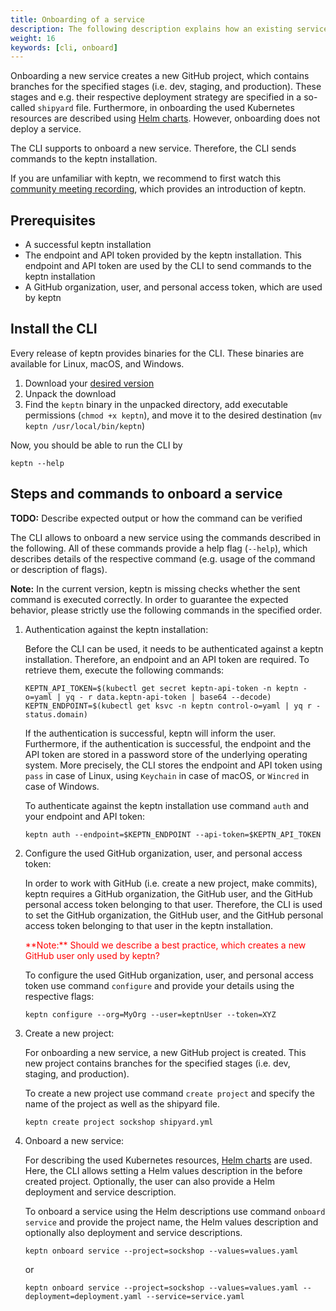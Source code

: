 ```yaml
---
title: Onboarding of a service
description: The following description explains how an existing service can be onboarded using keptn.
weight: 16
keywords: [cli, onboard]
---
```


Onboarding a new service creates a new GitHub project, which contains branches for the specified stages (i.e. dev, staging, and production).
These stages and e.g. their respective deployment strategy are specified in a so-called `shipyard` file.
Furthermore, in onboarding the used Kubernetes resources are described using [Helm charts](https://helm.sh/).
However, onboarding does not deploy a service.

The CLI supports to onboard a new service. 
Therefore, the CLI sends commands to the keptn installation.

If you are unfamiliar with keptn, we recommend to first watch this [community meeting recording](https://drive.google.com/open?id=1Zj-c0tGIvQ_0Dys6NsyDa-REsEZCvAHJ),
which provides an introduction of keptn.


## Prerequisites
- A successful keptn installation
- The endpoint and API token provided by the keptn installation. This endpoint and API token are used by the CLI to send commands to the keptn installation
- A GitHub organization, user, and personal access token, which are used by keptn 


## Install the CLI
Every release of keptn provides binaries for the CLI. These binaries are available for Linux, macOS, and Windows.

1. Download your [desired version](https://github.com/keptn/keptn/releases/tag/0.2)
2. Unpack the download <!--- Check if necessary -->
3. Find the `keptn` binary in the unpacked directory, add executable permissions (``chmod +x keptn``), and move it to the desired destination (``mv keptn /usr/local/bin/keptn``)

Now, you should be able to run the CLI by 
```console
keptn --help
```
## Steps and commands to onboard a service
**TODO:** Describe expected output or how the command can be verified

The CLI allows to onboard a new service using the commands described in the following.
All of these commands provide a help flag (`--help`), which describes details of the respective command (e.g. usage of the command or description of flags).

**Note:** In the current version, keptn is missing checks whether the sent command is executed correctly.
In order to guarantee the expected behavior, please strictly use the following commands in the specified order.

1. Authentication against the keptn installation:

    Before the CLI can be used, it needs to be authenticated against a keptn installation.
    Therefore, an endpoint and an API token are required. To retrieve them, execute the following commands:

    ```console
    KEPTN_API_TOKEN=$(kubectl get secret keptn-api-token -n keptn -o=yaml | yq - r data.keptn-api-token | base64 --decode)
    KEPTN_ENDPOINT=$(kubectl get ksvc -n keptn control-o=yaml | yq r - status.domain)
    ```
    
    If the authentication is successful, keptn will inform the user.
    Furthermore, if the authentication is successful, the endpoint and the API token are stored in a password store of the underlying operating system.
    More precisely, the CLI stores the endpoint and API token using `pass` in case of Linux, using `Keychain` in case of macOS, or
    `Wincred` in case of Windows.

    To authenticate against the keptn installation use command `auth` and your endpoint and API token:
    ```console
    keptn auth --endpoint=$KEPTN_ENDPOINT --api-token=$KEPTN_API_TOKEN
    ```

1. Configure the used GitHub organization, user, and personal access token:

    In order to work with GitHub (i.e. create a new project, make commits), keptn requires a
    GitHub organization, the GitHub user, and the GitHub personal access token belonging to that user.
    Therefore, the CLI is used to set the GitHub organization, the GitHub user, and the GitHub personal access token belonging to that user in the keptn installation.

    <span style="color:red">
    **Note:** Should we describe a best practice, which creates a new GitHub user only used by keptn?
    </span>

    To configure the used GitHub organization, user, and personal access token use command `configure` and provide your details using the respective flags:
    ```console
    keptn configure --org=MyOrg --user=keptnUser --token=XYZ
    ```

1. Create a new project:

    For onboarding a new service, a new GitHub project is created. This new project contains branches for the specified stages (i.e. dev, staging, and production).  
        
    To create a new project use command `create project` and specify the name of the project as well as the shipyard file.
    ```console
    keptn create project sockshop shipyard.yml
    ```

1. Onboard a new service:

    For describing the used Kubernetes resources, [Helm charts](https://helm.sh/) are used.
    Here, the CLI allows setting a Helm values description in the before created project.
    Optionally, the user can also provide a Helm deployment and service description.

    To onboard a service using the Helm descriptions use command `onboard service` and provide the project name, the Helm values description and optionally also deployment and service descriptions.
    ```console
    keptn onboard service --project=sockshop --values=values.yaml
    ```
    or
    ```console
    keptn onboard service --project=sockshop --values=values.yaml --deployment=deployment.yaml --service=service.yaml
    ```
